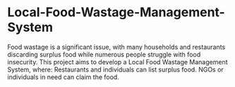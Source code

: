 # Local-Food-Wastage-Management-System
Food wastage is a significant issue, with many households and restaurants discarding surplus food while numerous people struggle with food insecurity. This project aims to develop a Local Food Wastage Management System, where: Restaurants and individuals can list surplus food. NGOs or individuals in need can claim the food. 
